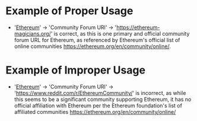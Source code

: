 # Example of Proper Usage
* '[Ethereum](https://golden.com/wiki/Ethereum-W4Z)' -> 'Community Forum URl' -> 'https://ethereum-magicians.org/' is correct, as this is one primary and official community forum URL for Ethereum, as referenced by Ethereum's official list of online communities https://ethereum.org/en/community/online/.

# Example of Improper Usage
* '[Ethereum](https://golden.com/wiki/Ethereum-W4Z)' -> 'Community Forum URl' -> 'https://www.reddit.com/r/EthereumCommunity/' is incorrect, as while this seems to be a significant community supporting Ethereum, it has no official affiliation with Ethereum per the Ethereum foundation's list of affiliated communities https://ethereum.org/en/community/online/